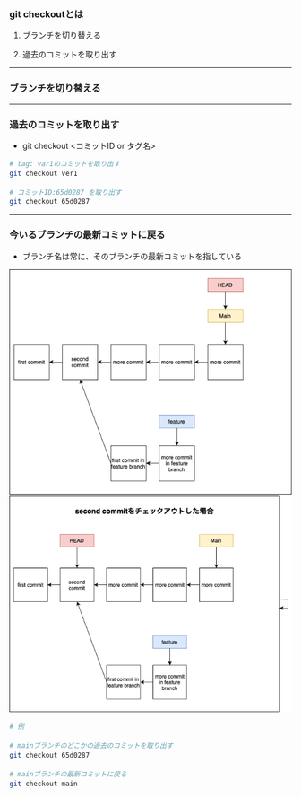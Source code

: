 ### git checkoutとは

1. ブランチを切り替える

2. 過去のコミットを取り出す

---

### ブランチを切り替える


---

### 過去のコミットを取り出す

- git checkout <コミットID or タグ名>

```bash
# tag: var1のコミットを取り出す
git checkout ver1

# コミットID:65d0287 を取り出す
git checkout 65d0287
```

---

### 今いるブランチの最新コミットに戻る

- ブランチ名は常に、そのブランチの最新コミットを指している

<img src="./img/checkout.png" />


<img src="./img/checkout2.png" />

```bash
# 例

# mainブランチのどこかの過去のコミットを取り出す
git checkout 65d0287

# mainブランチの最新コミットに戻る
git checkout main
```
